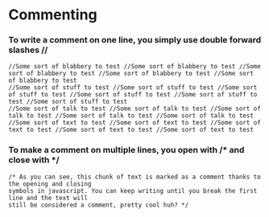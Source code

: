 # Commenting
### To write a comment on one line, you simply use double forward slashes //


``` //Some sort of code to test //Some sort of code to test //Some sort of code to test //Some sort of code to test //Some sort of code to test
//Some sort of blabbery to test //Some sort of blabbery to test //Some sort of blabbery to test //Some sort of blabbery to test //Some sort of blabbery to test
//Some sort of stuff to test //Some sort of stuff to test //Some sort of stuff to test //Some sort of stuff to test //Some sort of stuff to test //Some sort of stuff to test
//Some sort of talk to test //Some sort of talk to test //Some sort of talk to test //Some sort of talk to test //Some sort of talk to test
//Some sort of text to test //Some sort of text to test //Some sort of text to test //Some sort of text to test //Some sort of text to test 

```
### To make a comment on multiple lines, you open with /* and close with */

```
/* As you can see, this chunk of text is marked as a comment thanks to the opening and closing 
symbols in javascript. You can keep writing until you break the first line and the text will 
still be considered a comment, pretty cool huh? */

```